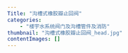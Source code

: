 ```yaml
---
Title: "沟槽式橡胶瓣止回阀"
categories:
    - "楼宇水系统阀门及沟槽管件及消防"
thumbnail: "沟槽式橡胶瓣止回阀_head.jpg"
contentImages: []
---
```

